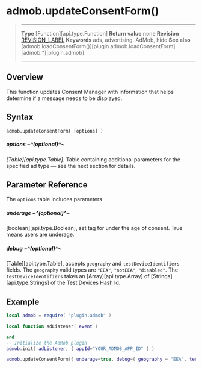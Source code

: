 # admob.updateConsentForm()

> --------------------- ------------------------------------------------------------------------------------------
> __Type__              [Function][api.type.Function]
> __Return value__      none
> __Revision__          [REVISION_LABEL](REVISION_URL)
> __Keywords__          ads, advertising, AdMob, hide
> __See also__          [admob.loadConsentForm()][plugin.admob.loadConsentForm]
>						[admob.*][plugin.admob]
> --------------------- ------------------------------------------------------------------------------------------


## Overview

This function updates Consent Manager with information that helps determine if a message needs to be displayed.


## Syntax

	admob.updateConsentForm( [options] )

##### options ~^(optional)^~

_[Table][api.type.Table]._ Table containing additional parameters for the specified ad type — see the next section for details.

## Parameter Reference

The `options` table includes parameters

##### underage ~^(optional)^~
 [boolean][api.type.Boolean], set tag for under the age of consent. True means users are underage.

##### debug ~^(optional)^~

[Table][api.type.Table], accepts `geography` and `testDeviceIdentifiers` fields. The `geography` valid types are `"EEA"`, `"notEEA"`, `"disabled"`. The `testDeviceIdentifiers` takes an [Array][api.type.Array] of [Strings][api.type.Strings] of the Test Devices Hash Id.



## Example

``````lua
local admob = require( "plugin.admob" )

local function adListener( event )

end
-- Initialize the AdMob plugin
admob.init( adListener, { appId="YOUR_ADMOB_APP_ID" } )

admob.updateConsentForm({ underage=true, debug={ geography = "EEA", testDeviceIdentifiers={"Your-Device-Hash"} } })
``````
